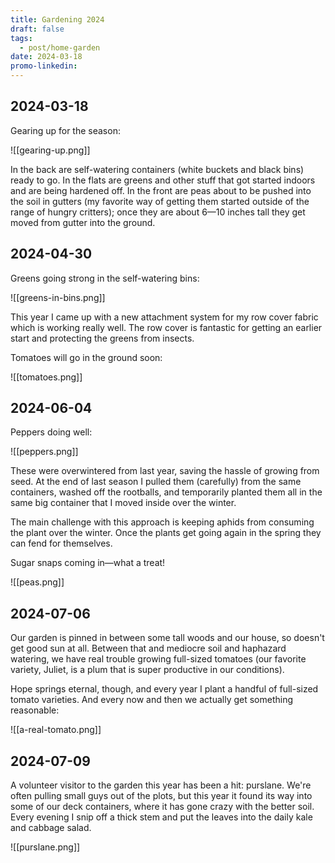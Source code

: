 ```yaml
---
title: Gardening 2024
draft: false
tags:
  - post/home-garden
date: 2024-03-18
promo-linkedin:
---
```

## 2024-03-18

Gearing up for the season:

![[gearing-up.png]]

In the back are self-watering containers (white buckets and black bins) ready to go. In the flats are greens and other stuff that got started indoors and are being hardened off. In the front are peas about to be pushed into the soil in gutters (my favorite way of getting them started outside of the range of hungry critters); once they are about 6—10 inches tall they get moved from gutter into the ground.

## 2024-04-30

Greens going strong in the self-watering bins:

![[greens-in-bins.png]]

This year I came up with a new attachment system for my row cover fabric which is working really well. The row cover is fantastic for getting an earlier start and protecting the greens from insects.

Tomatoes will go in the ground soon:

![[tomatoes.png]]

## 2024-06-04

Peppers doing well:

![[peppers.png]]

These were overwintered from last year, saving the hassle of growing from seed. At the end of last season I pulled them (carefully) from the same containers, washed off the rootballs, and temporarily planted them all in the same big container that I moved inside over the winter.

The main challenge with this approach is keeping aphids from consuming the plant over the winter. Once the plants get going again in the spring they can fend for themselves.

Sugar snaps coming in—what a treat!

![[peas.png]]

## 2024-07-06

Our garden is pinned in between some tall woods and our house, so doesn't get good sun at all. Between that and mediocre soil and haphazard watering, we have real trouble growing full-sized tomatoes (our favorite variety, Juliet, is a plum that is super productive in our conditions).

Hope springs eternal, though, and every year I plant a handful of full-sized tomato varieties. And every now and then we actually get something reasonable:

![[a-real-tomato.png]]

## 2024-07-09

A volunteer visitor to the garden this year has been a hit: purslane. We're often pulling small guys out of the plots, but this year it found its way into some of our deck containers, where it has gone crazy with the better soil. Every evening I snip off a thick stem and put the leaves into the daily kale and cabbage salad.

![[purslane.png]]
